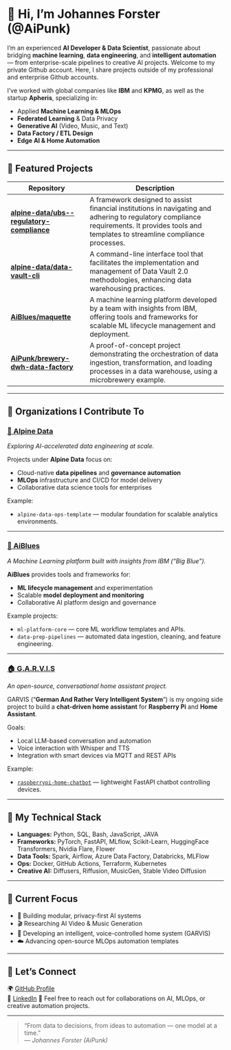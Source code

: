 # 👋 Hi, I’m Johannes Forster (@AiPunk)

I’m an experienced **AI Developer & Data Scientist**, passionate about bridging **machine learning**, **data engineering**, and **intelligent automation** — from enterprise-scale pipelines to creative AI projects.
Welcome to my private Github account. Here, I share projects outside of my professional and enterprise Github accounts.

I’ve worked with global companies like **IBM** and **KPMG**, as well as the startup **Apheris**, specializing in:
- Applied **Machine Learning & MLOps**
- **Federated Learning** & Data Privacy
- **Generative AI** (Video, Music, and Text)
- **Data Factory / ETL Design**
- **Edge AI & Home Automation**

---

## 🧠 Featured Projects

| Repository                                                                                              | Description                                                                                                                                                                                 |
| ------------------------------------------------------------------------------------------------------- | ------------------------------------------------------------------------------------------------------------------------------------------------------------------------------------------- |
| [**alpine-data/ubs--regulatory-compliance**](https://github.com/alpine-data/ubs--regulatory-compliance) | A framework designed to assist financial institutions in navigating and adhering to regulatory compliance requirements. It provides tools and templates to streamline compliance processes. |
| [**alpine-data/data-vault-cli**](https://github.com/alpine-data/data-vault-cli)                         | A command-line interface tool that facilitates the implementation and management of Data Vault 2.0 methodologies, enhancing data warehousing practices.                                     |
| [**AiBlues/maquette**](https://github.com/AiBlues/maquette)                                             | A machine learning platform developed by a team with insights from IBM, offering tools and frameworks for scalable ML lifecycle management and deployment.                                  |
| [**AiPunk/brewery-dwh-data-factory**](https://github.com/AiPunk/brewery-dwh-data-factory)               | A proof-of-concept project demonstrating the orchestration of data ingestion, transformation, and loading processes in a data warehouse, using a microbrewery example.                      |

---

## 🏢 Organizations I Contribute To

### [🔷 Alpine Data](https://github.com/alpine-data)
*Exploring AI-accelerated data engineering at scale.*

Projects under **Alpine Data** focus on:
- Cloud-native **data pipelines** and **governance automation**
- **MLOps** infrastructure and CI/CD for model delivery
- Collaborative data science tools for enterprises

Example:  
- `alpine-data-ops-template` — modular foundation for scalable analytics environments.

---

### [🎯 AiBlues](https://github.com/AiBlues)
*A Machine Learning platform built with insights from IBM (“Big Blue”).*

**AiBlues** provides tools and frameworks for:
- **ML lifecycle management** and experimentation
- Scalable **model deployment and monitoring**
- Collaborative AI platform design and governance

Example projects:
- `ml-platform-core` — core ML workflow templates and APIs.  
- `data-prep-pipelines` — automated data ingestion, cleaning, and feature engineering.

---

### [🏠 G.A.R.V.I.S](https://github.com/G-A-R-V-I-S)
*An open-source, conversational home assistant project.*

GARVIS (“**German And Rather Very Intelligent System**”) is my ongoing side project to build a **chat-driven home assistant** for **Raspberry Pi** and **Home Assistant**.

Goals:
- Local LLM-based conversation and automation
- Voice interaction with Whisper and TTS
- Integration with smart devices via MQTT and REST APIs

Example:
- [`raspberrypi-home-chatbot`](https://github.com/AiPunk/raspberrypi-home-chatbot) — lightweight FastAPI chatbot controlling devices.

---

## 🧩 My Technical Stack
- **Languages:** Python, SQL, Bash, JavaScript, JAVA
- **Frameworks:** PyTorch, FastAPI, MLflow, Scikit-Learn, HuggingFace Transformers, Nvidia Flare, Flower
- **Data Tools:** Spark, Airflow, Azure Data Factory, Databricks, MLFlow  
- **Ops:** Docker, GitHub Actions, Terraform, Kubernetes  
- **Creative AI:** Diffusers, Riffusion, MusicGen, Stable Video Diffusion  

---

## 🎯 Current Focus
- 🧬 Building modular, privacy-first AI systems  
- 🎬 Researching AI Video & Music Generation  
- 🏡 Developing an intelligent, voice-controlled home system (GARVIS)  
- ☁️ Advancing open-source MLOps automation templates  

---

## 🤝 Let’s Connect
🌍 [GitHub Profile](https://github.com/AiPunk)  
💼 [LinkedIn](https://www.linkedin.com/in/johannesforsterai/)
💬 Feel free to reach out for collaborations on AI, MLOps, or creative automation projects.

---

> “From data to decisions, from ideas to automation — one model at a time.”  
— *Johannes Forster (AiPunk)*  

